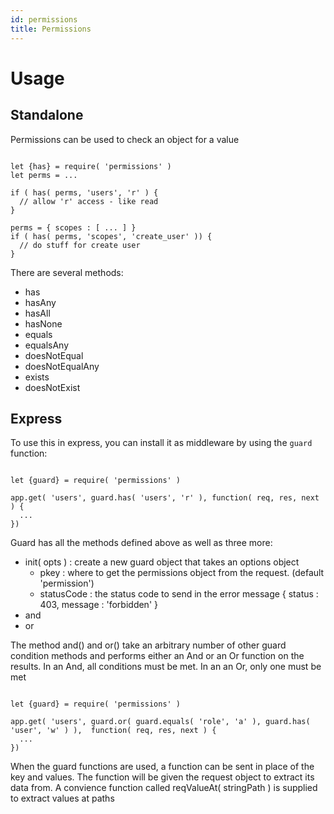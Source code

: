 ```yaml
---
id: permissions
title: Permissions
---
```

# Usage 
## Standalone
Permissions can be used to check an object for a value

```

let {has} = require( 'permissions' )
let perms = ...

if ( has( perms, 'users', 'r' ) {
  // allow 'r' access - like read
}

perms = { scopes : [ ... ] }
if ( has( perms, 'scopes', 'create_user' )) {
  // do stuff for create user
}

```

There are several methods:

* has
* hasAny
* hasAll
* hasNone
* equals
* equalsAny
* doesNotEqual
* doesNotEqualAny
* exists
* doesNotExist

## Express

To use this in express, you can install it as middleware by using the `guard` function:

```

let {guard} = require( 'permissions' )

app.get( 'users', guard.has( 'users', 'r' ), function( req, res, next ) {
  ...
})

```

Guard has all the methods defined above as well as three more:

* init( opts ) : create a new guard object that takes an options object
    * pkey : where to get the permissions object from the request. (default 'permission')
    * statusCode : the status code to send in the error message { status : 403, message : 'forbidden' }
* and
* or

The method and() and or() take an arbitrary number of other guard condition methods and performs
either an And or an Or function on the results. In an And, all conditions must be met. In an an
Or, only one must be met


```

let {guard} = require( 'permissions' )

app.get( 'users', guard.or( guard.equals( 'role', 'a' ), guard.has( 'user', 'w' ) ),  function( req, res, next ) {
  ...
})

```

When the guard functions are used, a function can be sent in place of the key and values. The function will
be given the request object to extract its data from. A convience function called reqValueAt( stringPath ) 
is supplied to extract values at paths